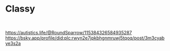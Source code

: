 # Classy

&nbsp;

https://autistics.life/@RoundSparrow/115384326584935287    
https://bsky.app/profile/did:plc:rwyn2e7jpkbhgnmruwj5tqoq/post/3m3cyabye3s2a    

